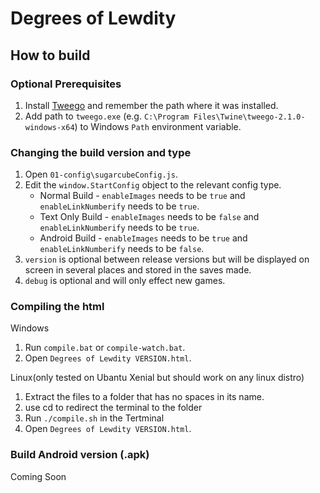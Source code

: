 # Degrees of Lewdity

## How to build

### Optional Prerequisites

1. Install [Tweego](http://www.motoslave.net/tweego/) and remember the path where it was installed.
2. Add path to `tweego.exe` (e.g. `C:\Program Files\Twine\tweego-2.1.0-windows-x64`) to Windows `Path` environment variable.

### Changing the build version and type

1. Open `01-config\sugarcubeConfig.js`.
2. Edit the `window.StartConfig` object to the relevant config type.
	* Normal Build - `enableImages` needs to be `true` and `enableLinkNumberify` needs to be `true`.
	* Text Only Build - `enableImages` needs to be `false` and `enableLinkNumberify` needs to be `true`.
	* Android Build - `enableImages` needs to be `true` and `enableLinkNumberify` needs to be `false`.
3. `version` is optional between release versions but will be displayed on screen in several places and stored in the saves made.
4. `debug` is optional and will only effect new games.

### Compiling the html
Windows

1. Run `compile.bat` or `compile-watch.bat`.
2. Open `Degrees of Lewdity VERSION.html`.

Linux(only tested on Ubantu Xenial but should work on any linux distro)
1. Extract the files to a folder that has no spaces in its name.
2. use cd to redirect the terminal to the folder
3. Run `./compile.sh` in the Tertminal
4. Open `Degrees of Lewdity VERSION.html`.

### Build Android version (.apk)

Coming Soon
